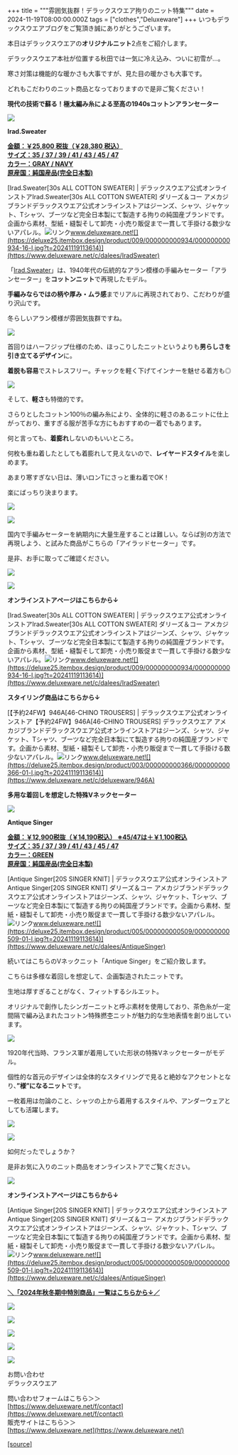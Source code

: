+++
title = """雰囲気抜群！デラックスウエア拘りのニット特集"""
date = 2024-11-19T08:00:00.000Z
tags = ["clothes","Deluxeware"]
+++
いつもデラックスウエアブログをご覧頂き誠にありがとうございます。

本日はデラックスウエアの**オリジナルニット**2点をご紹介します。

デラックスウエア本社が位置する秋田では一気に冷え込み、ついに初雪が…。

寒さ対策は機能的な暖かさも大事ですが、見た目の暖かさも大事です。

どれもこだわりのニット商品となっておりますので是非ご覧ください！

**現代の技術で蘇る！極太編み糸による至高の1940sコットンアランセーター**

**[![](https://stat.ameba.jp/user_images/20241119/14/deluxeware/b9/95/j/o1126140615511856046.jpg)](https://stat.ameba.jp/user_images/20241119/14/deluxeware/b9/95/j/o1126140615511856046.jpg)**

**Irad.Sweater**

**[金額：￥25,800 税抜（￥28,380 税込）](https://www.deluxeware.net/c/dalees/IradSweater)  
[サイズ：35 / 37 / 39 / 41 / 43 / 45 / 47](https://www.deluxeware.net/c/dalees/IradSweater)  
[カラー：GRAY / NAVY](https://www.deluxeware.net/c/dalees/IradSweater)  
[原産国：純国産品(完全日本製)](https://www.deluxeware.net/c/dalees/IradSweater)**

[Irad.Sweater\[30s ALL COTTON SWEATER\] | デラックスウエア公式オンラインストアIrad.Sweater\[30s ALL COTTON SWEATER\] ダリーズ＆コー アメカジブランドデラックスウエア公式オンラインストアはジーンズ、シャツ、ジャケット、Tシャツ、ブーツなど完全日本製にて製造する拘りの純国産ブランドです。企画から素材、型紙・縫製そして卸売・小売り販促まで一貫して手掛ける数少ないアパレル。![リンク](https://c.stat100.ameba.jp/ameblo/symbols/v3.20.0/svg/gray/editor_link.svg)www.deluxeware.net![](https://deluxe25.itembox.design/product/009/000000000934/000000000934-16-l.jpg?t=20241119113614)](https://www.deluxeware.net/c/dalees/IradSweater)

「[Irad.Sweater](https://www.deluxeware.net/c/dalees/IradSweater)」は、1940年代の伝統的なアラン模様の手編みセーター「アランセーター」を**コットンニット**で再現したモデル。

**手編みならではの柄や厚み・ムラ感**までリアルに再現されており、こだわりが盛り沢山です。

冬らしいアラン模様が雰囲気抜群ですね。

[![](https://stat.ameba.jp/user_images/20241119/15/deluxeware/ed/3b/j/o0800080015511877074.jpg)](https://stat.ameba.jp/user_images/20241119/15/deluxeware/ed/3b/j/o0800080015511877074.jpg)

首回りはハーフジップ仕様のため、ほっこりしたニットというよりも**男らしさを引き立てるデザイン**に。

**着脱も容易**でストレスフリー。チャックを軽く下げてインナーを魅せる着方も◎

[![](https://stat.ameba.jp/user_images/20241119/15/deluxeware/b3/f2/j/o0800080015511877109.jpg)](https://stat.ameba.jp/user_images/20241119/15/deluxeware/b3/f2/j/o0800080015511877109.jpg)

そして、**軽さ**も特徴的です。

さらりとしたコットン100％の編み糸により、全体的に軽さのあるニットに仕上がっており、重すぎる服が苦手な方にもおすすめの一着でもあります。

何と言っても、**着膨れ**しないのもいいところ。

何枚も重ね着したとしても着膨れして見えないので、**レイヤードスタイル**を楽しめます。

あまり寒すぎない日は、薄いロンTにさっと重ね着でOK！

楽にばっちり決まります。

[![](https://stat.ameba.jp/user_images/20241119/15/deluxeware/ea/e4/j/o1126140615511870893.jpg)](https://stat.ameba.jp/user_images/20241119/15/deluxeware/ea/e4/j/o1126140615511870893.jpg)

[![](https://stat.ameba.jp/user_images/20241119/15/deluxeware/b7/5b/j/o1126140615511870892.jpg)](https://stat.ameba.jp/user_images/20241119/15/deluxeware/b7/5b/j/o1126140615511870892.jpg)

国内で手編みセーターを納期内に大量生産することは難しい。ならば別の方法で再現しよう、と試みた商品がこちらの「アイラッドセーター」です。

是非、お手に取ってご確認ください。

[![](https://stat.ameba.jp/user_images/20241119/15/deluxeware/ef/62/j/o0800080015511877223.jpg)](https://stat.ameba.jp/user_images/20241119/15/deluxeware/ef/62/j/o0800080015511877223.jpg)

[![](https://stat.ameba.jp/user_images/20241119/15/deluxeware/09/5f/j/o0800080015511877221.jpg)](https://stat.ameba.jp/user_images/20241119/15/deluxeware/09/5f/j/o0800080015511877221.jpg)

**オンラインストアページはこちらから↓**

[Irad.Sweater\[30s ALL COTTON SWEATER\] | デラックスウエア公式オンラインストアIrad.Sweater\[30s ALL COTTON SWEATER\] ダリーズ＆コー アメカジブランドデラックスウエア公式オンラインストアはジーンズ、シャツ、ジャケット、Tシャツ、ブーツなど完全日本製にて製造する拘りの純国産ブランドです。企画から素材、型紙・縫製そして卸売・小売り販促まで一貫して手掛ける数少ないアパレル。![リンク](https://c.stat100.ameba.jp/ameblo/symbols/v3.20.0/svg/gray/editor_link.svg)www.deluxeware.net![](https://deluxe25.itembox.design/product/009/000000000934/000000000934-16-l.jpg?t=20241119113614)](https://www.deluxeware.net/c/dalees/IradSweater)

**スタイリング商品はこちらから↓**

[【予約24FW】946A\[46-CHINO TROUSERS\] | デラックスウエア公式オンラインストア【予約24FW】946A\[46-CHINO TROUSERS\] デラックスウエア アメカジブランドデラックスウエア公式オンラインストアはジーンズ、シャツ、ジャケット、Tシャツ、ブーツなど完全日本製にて製造する拘りの純国産ブランドです。企画から素材、型紙・縫製そして卸売・小売り販促まで一貫して手掛ける数少ないアパレル。![リンク](https://c.stat100.ameba.jp/ameblo/symbols/v3.20.0/svg/gray/editor_link.svg)www.deluxeware.net![](https://deluxe25.itembox.design/product/003/000000000366/000000000366-01-l.jpg?t=20241119113614)](https://www.deluxeware.net/c/deluxeware/946A)

**多用な着回しを想定した特殊Vネックセーター**

**[![](https://stat.ameba.jp/user_images/20241119/15/deluxeware/81/08/j/o0800080015511876553.jpg)](https://stat.ameba.jp/user_images/20241119/15/deluxeware/81/08/j/o0800080015511876553.jpg)**

**Antique Singer**

**[金額：￥12,900税抜（￥14,190税込） ※45/47は＋￥1,100税込](https://www.deluxeware.net/c/dalees/AntiqueSinger)  
[サイズ：35 / 37 / 39 / 41 / 43 / 45 / 47](https://www.deluxeware.net/c/dalees/AntiqueSinger)  
[カラー：GREEN](https://www.deluxeware.net/c/dalees/AntiqueSinger)  
[原産国：純国産品(完全日本製)](https://www.deluxeware.net/c/dalees/AntiqueSinger)**

[Antique Singer\[20S SINGER KNIT\] | デラックスウエア公式オンラインストアAntique Singer\[20S SINGER KNIT\] ダリーズ＆コー アメカジブランドデラックスウエア公式オンラインストアはジーンズ、シャツ、ジャケット、Tシャツ、ブーツなど完全日本製にて製造する拘りの純国産ブランドです。企画から素材、型紙・縫製そして卸売・小売り販促まで一貫して手掛ける数少ないアパレル。![リンク](https://c.stat100.ameba.jp/ameblo/symbols/v3.20.0/svg/gray/editor_link.svg)www.deluxeware.net![](https://deluxe25.itembox.design/product/005/000000000509/000000000509-01-l.jpg?t=20241119113614)](https://www.deluxeware.net/c/dalees/AntiqueSinger)

続いてはこちらのVネックニット「Antique Singer」をご紹介致します。

こちらは多様な着回しを想定して、企画製造されたニットです。

生地は厚すぎることがなく、フィットするシルエット。

オリジナルで創作したシンガーニットと呼ぶ素材を使用しており、茶色糸が一定間隔で編み込まれたコットン特殊撚杢ニットが魅力的な生地表情を創り出しています。

[![](https://stat.ameba.jp/user_images/20241119/15/deluxeware/95/dd/j/o0800080015511877428.jpg)](https://stat.ameba.jp/user_images/20241119/15/deluxeware/95/dd/j/o0800080015511877428.jpg)

1920年代当時、フランス軍が着用していた形状の特殊Vネックセーターがモデル。

個性的な首元のデザインは全体的なスタイリングで見ると絶妙なアクセントとなり、**”様”になるニット**です。

一枚着用は勿論のこと、シャツの上から着用するスタイルや、アンダーウェアとしても活躍します。

[![](https://stat.ameba.jp/user_images/20241119/14/deluxeware/1e/1d/j/o1126140615511851765.jpg)](https://stat.ameba.jp/user_images/20241119/14/deluxeware/1e/1d/j/o1126140615511851765.jpg)

[![](https://stat.ameba.jp/user_images/20241119/15/deluxeware/b7/c8/j/o1126140615511876328.jpg)](https://stat.ameba.jp/user_images/20241119/15/deluxeware/b7/c8/j/o1126140615511876328.jpg)

如何だったでしょうか？

是非お気に入りのニット商品をオンラインストアでご覧ください。

![](https://deluxe25.itembox.design/product/005/000000000509/000000000509-01-l.jpg?t=20241119113614)

**オンラインストアページはこちらから↓**

[Antique Singer\[20S SINGER KNIT\] | デラックスウエア公式オンラインストアAntique Singer\[20S SINGER KNIT\] ダリーズ＆コー アメカジブランドデラックスウエア公式オンラインストアはジーンズ、シャツ、ジャケット、Tシャツ、ブーツなど完全日本製にて製造する拘りの純国産ブランドです。企画から素材、型紙・縫製そして卸売・小売り販促まで一貫して手掛ける数少ないアパレル。![リンク](https://c.stat100.ameba.jp/ameblo/symbols/v3.20.0/svg/gray/editor_link.svg)www.deluxeware.net![](https://deluxe25.itembox.design/product/005/000000000509/000000000509-01-l.jpg?t=20241119113614)](https://www.deluxeware.net/c/dalees/AntiqueSinger)

[**＼「2024年秋冬期中特別商品」一覧はこちらから↓／**](https://www.deluxeware.net/c/2024FWreserveall2)

[![](https://stat.ameba.jp/user_images/20241116/15/deluxeware/da/96/j/o0800080015510646428.jpg?caw=800)](https://www.deluxeware.net/c/2024FWreserveall2)

[![](https://stat.ameba.jp/user_images/20241116/16/deluxeware/4a/05/j/o1200050015510661447.jpg?caw=800)](https://www.deluxeware.net/c/deluxeware/D-26)

[![](https://stat.ameba.jp/user_images/20240315/15/deluxeware/04/7f/j/o0800026015413271803.jpg?caw=800)](https://www.instagram.com/deluxeware/?hl=ja)

[![](https://stat.ameba.jp/user_images/20220415/12/deluxeware/3b/ce/j/o0800026015103175481.jpg?caw=800)](https://www.deluxeware.net/f/headstore)

[![](https://stat.ameba.jp/user_images/20220415/12/deluxeware/d7/c6/j/o0800026015103175487.jpg?caw=800)](https://www.deluxeware.net/)

お問い合わせ  
デラックスウエア

問い合わせフォームはこちら＞＞  
[https://www.deluxeware.net/f/contact](https://www.deluxeware.net/f/contact)  
販売サイトはこちら＞＞  
[https://www.deluxeware.net](https://www.deluxeware.net/)

[[source]](https://ameblo.jp/deluxeware/entry-12875600158.html)
